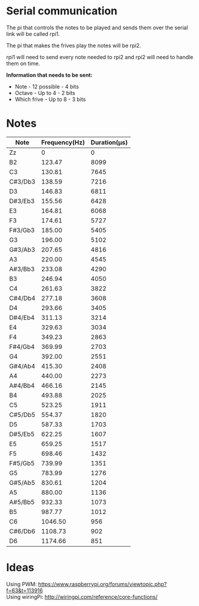 # Serial communication
The pi that controls the notes to be played and sends them over the serial link will be called rpi1.

The pi that makes the frives play the notes will be rpi2.

rpi1 will need to send every note needed to rpi2 and rpi2 will need to handle them on time.

**Information that needs to be sent:**

* Note - 12 possible - 4 bits
* Octave - Up to 4 - 2 bits
* Which frive - Up to 8 - 3 bits

# Notes
| Note | Frequency(Hz) | Duration(µs) |
|----|----|----|
| Zz | 0 | 0 |
| B2 | 123.47  | 8099 |
| C3 | 130.81  | 7645 |
| C#3/Db3  | 138.59  | 7216 |
| D3 | 146.83  | 6811 |
| D#3/Eb3  | 155.56  | 6428 |
| E3 | 164.81  | 6068 |
| F3 | 174.61  | 5727 |
| F#3/Gb3  | 185.00  | 5405 |
| G3 | 196.00  | 5102 |
| G#3/Ab3  | 207.65  | 4816 |
| A3 | 220.00  | 4545 |
| A#3/Bb3  | 233.08  | 4290 |
| B3 | 246.94  | 4050 |
| C4 | 261.63  | 3822 |
| C#4/Db4  | 277.18  | 3608 |
| D4 | 293.66  | 3405 |
| D#4/Eb4  | 311.13  | 3214 |
| E4 | 329.63  | 3034 |
| F4 | 349.23  | 2863 |
| F#4/Gb4  | 369.99  | 2703 |
| G4 | 392.00  | 2551 |
| G#4/Ab4  | 415.30  | 2408 |
| A4  | 440.00 | 2273 |
| A#4/Bb4  | 466.16 | 2145 |
| B4  | 493.88 | 2025 |
| C5  | 523.25 | 1911 |
| C#5/Db5  | 554.37 | 1820 |
| D5  | 587.33 | 1703 |
| D#5/Eb5  | 622.25 | 1607 |
| E5  | 659.25 | 1517 |
| F5  | 698.46 | 1432 |
| F#5/Gb5  | 739.99 | 1351 |
| G5  | 783.99 | 1276 |
| G#5/Ab5  | 830.61 | 1204 |
| A5  | 880.00 | 1136 |
| A#5/Bb5  | 932.33 | 1073 |
| B5  | 987.77 | 1012 |
| C6  | 1046.50 | 956 |
| C#6/Db6  | 1108.73 | 902 |
| D6  | 1174.66 | 851 |


# Ideas
Using PWM: https://www.raspberrypi.org/forums/viewtopic.php?f=63&t=113916<br>
Using wiringPi: http://wiringpi.com/reference/core-functions/
